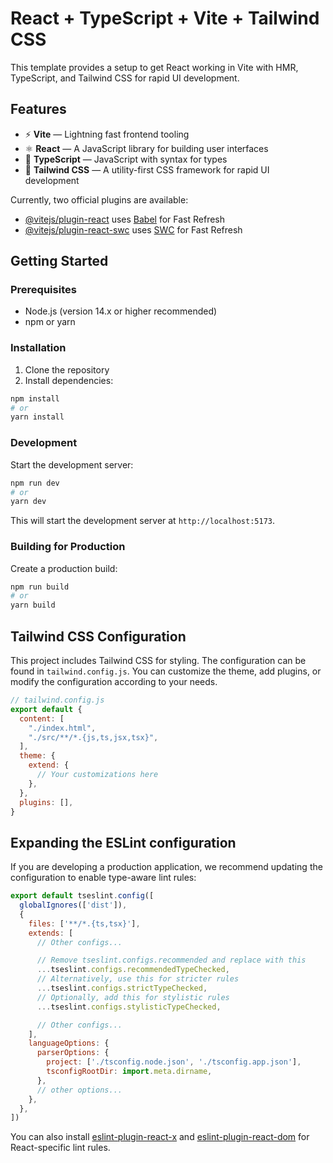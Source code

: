 # React + TypeScript + Vite + Tailwind CSS

This template provides a setup to get React working in Vite with HMR, TypeScript, and Tailwind CSS for rapid UI development.

## Features

- ⚡️ **Vite** — Lightning fast frontend tooling
- ⚛️ **React** — A JavaScript library for building user interfaces
- 🔷 **TypeScript** — JavaScript with syntax for types
- 🎨 **Tailwind CSS** — A utility-first CSS framework for rapid UI development

Currently, two official plugins are available:

- [@vitejs/plugin-react](https://github.com/vitejs/vite-plugin-react/blob/main/packages/plugin-react) uses [Babel](https://babeljs.io/) for Fast Refresh
- [@vitejs/plugin-react-swc](https://github.com/vitejs/vite-plugin-react/blob/main/packages/plugin-react-swc) uses [SWC](https://swc.rs/) for Fast Refresh

## Getting Started

### Prerequisites

- Node.js (version 14.x or higher recommended)
- npm or yarn

### Installation

1. Clone the repository
2. Install dependencies:

```bash
npm install
# or
yarn install
```

### Development

Start the development server:

```bash
npm run dev
# or
yarn dev
```

This will start the development server at `http://localhost:5173`.

### Building for Production

Create a production build:

```bash
npm run build
# or
yarn build
```

## Tailwind CSS Configuration

This project includes Tailwind CSS for styling. The configuration can be found in `tailwind.config.js`. You can customize the theme, add plugins, or modify the configuration according to your needs.

```js
// tailwind.config.js
export default {
  content: [
    "./index.html",
    "./src/**/*.{js,ts,jsx,tsx}",
  ],
  theme: {
    extend: {
      // Your customizations here
    },
  },
  plugins: [],
}
```

## Expanding the ESLint configuration

If you are developing a production application, we recommend updating the configuration to enable type-aware lint rules:

```js
export default tseslint.config([
  globalIgnores(['dist']),
  {
    files: ['**/*.{ts,tsx}'],
    extends: [
      // Other configs...

      // Remove tseslint.configs.recommended and replace with this
      ...tseslint.configs.recommendedTypeChecked,
      // Alternatively, use this for stricter rules
      ...tseslint.configs.strictTypeChecked,
      // Optionally, add this for stylistic rules
      ...tseslint.configs.stylisticTypeChecked,

      // Other configs...
    ],
    languageOptions: {
      parserOptions: {
        project: ['./tsconfig.node.json', './tsconfig.app.json'],
        tsconfigRootDir: import.meta.dirname,
      },
      // other options...
    },
  },
])
```

You can also install [eslint-plugin-react-x](https://github.com/Rel1cx/eslint-react/tree/main/packages/plugins/eslint-plugin-react-x) and [eslint-plugin-react-dom](https://github.com/Rel1cx/eslint-react/tree/main/packages/plugins/eslint-plugin-react-dom) for React-specific lint rules.
